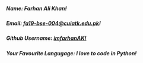 ##### Name: *Farhan Ali Khan!*

##### Email: *fa19-bse-004@cuiatk.edu.pk!*

##### Github Username: *[imfarhanAK!](https://github.com/imfarhanAK)*

##### Your Favourite Langugage: *I love to code in Python!*
